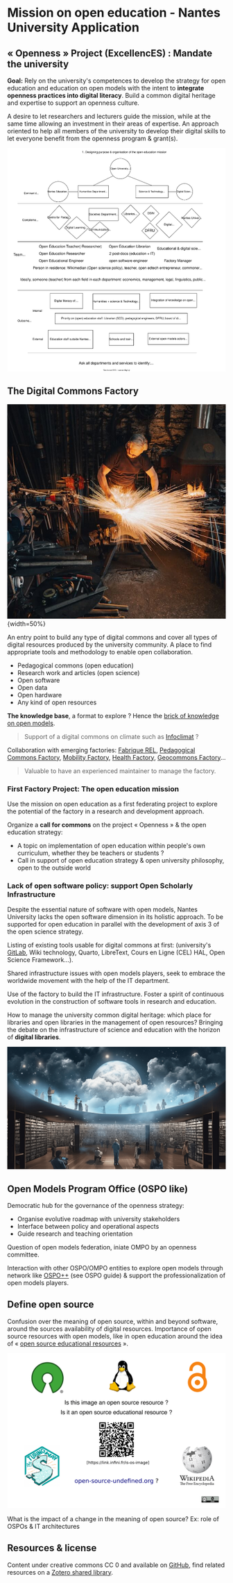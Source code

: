 # Mission on open education - Nantes University Application

## « Openness » Project (ExcellencES) : Mandate the university

**Goal:** Rely on the university's competences to develop the strategy for open education and education on open models
with the intent to **integrate openness practices into digital literacy**. Build a common digital
heritage and expertise to support an openness culture.

A desire to let researchers and lecturers guide the mission, while at the same time allowing an investment in their
areas of expertise. An approach oriented to help all members of the university to develop their digital skills
to let everyone benefit from the openness program & grant(s).

![Example of a possible type of organisation](openness-project.svg)

## The Digital Commons Factory

![Image from Jonny Gios, Unsplash](forge.jpg){width=50%}

An entry point to build any type of digital commons and cover all types of digital resources produced by the
university community. A place to find appropriate tools and methodology to enable open collaboration.

- Pedagogical commons (open education)
- Research work and articles (open science)
- Open software
- Open data
- Open hardware
- Any kind of open resources

**The knowledge base**, a format to explore ? Hence the [brick of knowledge on open models](https://open-models.org/).

> Support of a digital commons on climate such as [Infoclimat](https://www.infoclimat.fr/) ?

Collaboration with emerging factories: [Fabrique REL](https://fabriquerel.org/), [Pedagogical Commons Factory](https://fabpeda.org/), [Mobility Factory](https://lafabriquedesmobilites.fr/), [Health Factory](https://www.fabsan.cc/), [Geocommons Factory](https://www.ign.fr/institut/la-fabrique-des-geocommuns-incubateur-de-communs-lign)...

> Valuable to have an experienced maintainer to manage the factory.

### First Factory Project: The open education mission

Use the mission on open education as a first federating project to explore the potential of the factory in a research
and development approach.

Organize a **call for commons** on the project « Openness » & the open education strategy:

- A topic on implementation of open education within people's own curriculum, whether they be teachers or students ?
- Call in support of open education strategy & open university philosophy, open to the outside world

### Lack of open software policy: support Open Scholarly Infrastructure

Despite the essential nature of software with open models, Nantes University lacks the open software dimension in its holistic approach. To be supported for open education in parallel with the development of axis 3 of the open science strategy.

Listing of existing tools usable for digital commons at first: (university's [GitLab](https://gitlab.univ-nantes.fr/), Wiki technology, Quarto, LibreText, Cours en Ligne (CEL) HAL, Open Science Framework...).

Shared infrastructure issues with open models players, seek to embrace the worldwide movement with the help of the IT department.

Use of the factory to build the IT infrastructure. Foster a spirit of continuous evolution in the construction of software tools in research and education.

How to manage the university common digital heritage: which place for libraries and open libraries in the management of open resources? Bringing the debate on the infrastructure of science and education with the horizon of **digital libraries**.

![The World Library](world-library.png)

## Open Models Program Office (OSPO like)

Democratic hub for the governance of the openness strategy:  

- Organise evolutive roadmap with university stakeholders
- Interface between policy and operational aspects
- Guide research and teaching orientation 

Question of open models federation, iniate OMPO by an openness committee.

Interaction with other OSPO/OMPO entities to explore open models through network like [OSPO++](https://ospoplusplus.org/resource/guide-to-set-up-a-university-open-source-programs-office/) (see OSPO guide) & support the professionalization of open models players.

## Define open source

Confusion over the meaning of open source, within and beyond software, around the sources availability of digital resources. Importance of open source resources with open models, like in open education around the idea of « [open source educational resources](https://arxiv.org/abs/2107.14330) ».

![The open source image ?](open-source-undefined.png)

What is the impact of a change in the meaning of open source? Ex: role of OSPOs & IT architectures

## Resources & license

Content under creative commons CC 0 and available on [GitHub](https://github.com/AbcSxyZ/open-education-mission), find related resources on a [Zotero shared library](https://www.zotero.org/groups/5511462/nantes-university/library).
